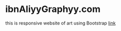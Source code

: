 # ibnAliyyGraphyy.com

this is responsive website of art using Bootstrap
[link](https://aslahmogral.github.io/ibnAliyyGraphyy.com/)
